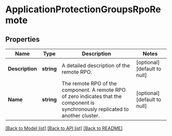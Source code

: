 # ApplicationProtectionGroupsRpoRemote

## Properties
Name | Type | Description | Notes
------------ | ------------- | ------------- | -------------
**Description** | **string** | A detailed description of the remote RPO. | [optional] [default to null]
**Name** | **string** | The remote RPO of the component. A remote RPO of zero indicates that the component is synchronously replicated to another cluster. | [optional] [default to null]

[[Back to Model list]](../README.md#documentation-for-models) [[Back to API list]](../README.md#documentation-for-api-endpoints) [[Back to README]](../README.md)


